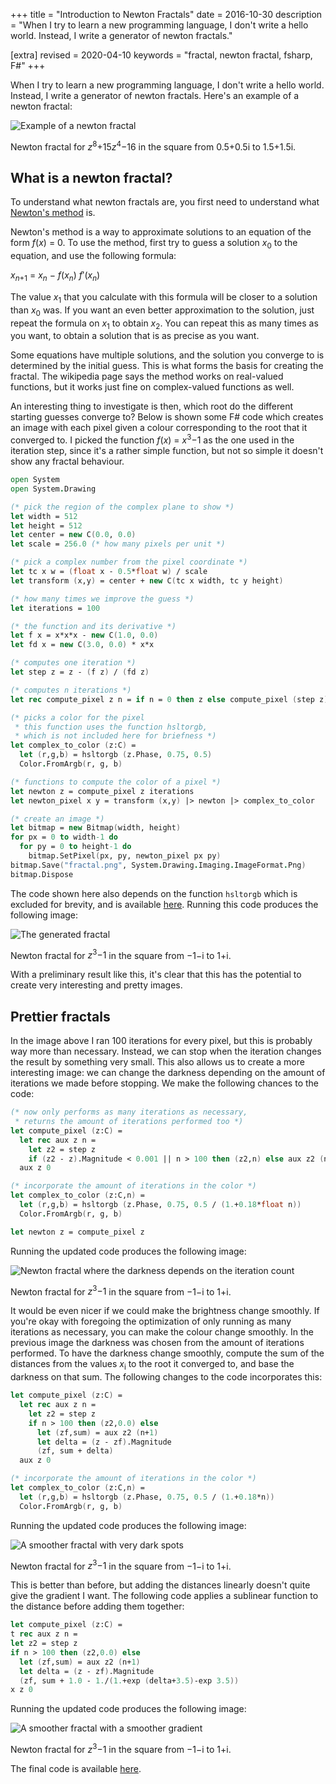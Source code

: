+++
title = "Introduction to Newton Fractals"
date = 2016-10-30
description = "When I try to learn a new programming language, I don't write a hello world. Instead, I write a generator of newton fractals."

[extra]
revised = 2020-04-10
keywords = "fractal, newton fractal, fsharp, F#"
+++

When I try to learn a new programming language, I don't write a hello world. Instead, I
write a generator of newton fractals. Here's an example of a newton fractal:

<!-- more -->

![Example of a newton fractal](newton-thumb.png)
<div class="caption">
    Newton fractal for <span role="img" aria-label="z^8 + 15z^4 - 16"><i>z</i><sup>8</sup><span class="kern3"></span>+<span class="kern3"></span>15<span class="kern1"></span><i>z</i><sup>4</sup><span class="kern3"></span>&minus;<span class="kern3"></span></span>16 in the square from 0.5+0.5i to 1.5+1.5i.
</div>

## What is a newton fractal?

To understand what newton fractals are, you first need to understand what [Newton's
method][newton] is.

[newton]: https://en.wikipedia.org/wiki/Newtons_method

Newton's method is a way to approximate solutions to an equation of the form
<i>f</i>(<i>x</i>) = 0. To use the method, first try to guess a solution
<i>x</i><sub>0</sub> to the equation, and use the following formula:

<div class="display-style" role="img" aria-label="x_n+1 = x_n - f(x_n) / f'(x_n)">
  <i>x</i><sub><i>n</i>+1</sub> = <i>x<sub>n</sub></i> &minus;
  <span class="frac">
    <span class="fracouter">
      <span class="fracnum">
        <i>f</i>(<i>x<sub>n</sub></i>)
      </span>
    </span>
    <span class="fracouter">
      <span class="fracden">
        <i>f</i><span class="kern3"></span>ʹ(<i>x<sub>n</sub></i>)
      </span>
    </span>
  </span>
</div>

The value <i>x</i><sub>1</sub> that you calculate with this formula will be
closer to a solution than <i>x</i><sub>0</sub> was. If you want an even
better approximation to the solution, just repeat the formula on
<i>x</i><sub>1</sub> to obtain <i>x</i><sub>2</sub>. You can repeat this as
many times as you want, to obtain a solution that is as precise as you want.

Some equations have multiple solutions, and the solution you converge to is
determined by the initial guess. This is what forms the basis for creating
the fractal. The wikipedia page says the method works on real-valued
functions, but it works just fine on complex-valued functions as well.

An interesting thing to investigate is then, which root do the different
starting guesses converge to? Below is shown some F# code which creates an
image with each pixel given a colour corresponding to the root that it
converged to. I picked the function
<span role="img" aria-label="f(x) = x cubed - 1"><i>f</i>(<i>x</i>) = <i>x</i><sup>3</sup>&minus;1</span>
as the one used in the iteration step, since it's a rather simple function,
but not so simple it doesn't show any fractal behaviour.

```fsharp
open System
open System.Drawing

(* pick the region of the complex plane to show *)
let width = 512
let height = 512
let center = new C(0.0, 0.0)
let scale = 256.0 (* how many pixels per unit *)

(* pick a complex number from the pixel coordinate *)
let tc x w = (float x - 0.5*float w) / scale
let transform (x,y) = center + new C(tc x width, tc y height)

(* how many times we improve the guess *)
let iterations = 100

(* the function and its derivative *)
let f x = x*x*x - new C(1.0, 0.0)
let fd x = new C(3.0, 0.0) * x*x

(* computes one iteration *)
let step z = z - (f z) / (fd z)

(* computes n iterations *)
let rec compute_pixel z n = if n = 0 then z else compute_pixel (step z) (n - 1)

(* picks a color for the pixel
 * this function uses the function hsltorgb,
 * which is not included here for briefness *)
let complex_to_color (z:C) =
  let (r,g,b) = hsltorgb (z.Phase, 0.75, 0.5)
  Color.FromArgb(r, g, b)

(* functions to compute the color of a pixel *)
let newton z = compute_pixel z iterations
let newton_pixel x y = transform (x,y) |> newton |> complex_to_color

(* create an image *)
let bitmap = new Bitmap(width, height)
for px = 0 to width-1 do
  for py = 0 to height-1 do
    bitmap.SetPixel(px, py, newton_pixel px py)
bitmap.Save("fractal.png", System.Drawing.Imaging.ImageFormat.Png)
bitmap.Dispose
```

The code shown here also depends on the function `hsltorgb` which is excluded for
brevity, and is available [here][hsltorgb].  Running this code produces the following
image:

[hsltorgb]: hsltorgb.fs

![The generated fractal](newton-ugly.png)
<div class="caption">
  Newton fractal for <span role="img" aria-label="z cubed - 1"><i>z</i><sup>3</sup><span class="kern3"></span>&minus;<span class="kern3"></span>1</span> in the square from <span role="img" aria-label="-1-i">&minus;1&minus;<span class="kern1"></span>i</span> to <span role="img" aria-label="1+i">1+<span class="kern1"></span>i</span>.
</div>
<p>
With a preliminary result like this, it's clear that this has the potential
to create very interesting and pretty images.

## Prettier fractals

In the image above I ran 100 iterations for every pixel, but this is
probably way more than necessary. Instead, we can stop when the iteration
changes the result by something very small. This also allows us to create a
more interesting image: we can change the darkness depending on the amount
of iterations we made before stopping. We make the following chances to the
code:

```fsharp
(* now only performs as many iterations as necessary,
 * returns the amount of iterations performed too *)
let compute_pixel (z:C) =
  let rec aux z n =
    let z2 = step z
    if (z2 - z).Magnitude < 0.001 || n > 100 then (z2,n) else aux z2 (n+1)
  aux z 0

(* incorporate the amount of iterations in the color *)
let complex_to_color (z:C,n) =
  let (r,g,b) = hsltorgb (z.Phase, 0.75, 0.5 / (1.+0.18*float n))
  Color.FromArgb(r, g, b)

let newton z = compute_pixel z
```

Running the updated code produces the following image:

![Newton fractal where the darkness depends on the iteration count](newton-iters.png)
<div class="caption">
  Newton fractal for <span role="img" aria-label="z cubed - 1"><i>z</i><sup>3</sup><span class="kern3"></span>&minus;<span class="kern3"></span>1</span> in the square from <span role="img" aria-label="-1-i">&minus;1&minus;<span class="kern1"></span>i</span> to <span role="img" aria-label="1+i">1+<span class="kern1"></span>i</span>.
</div>

It would be even nicer if we could make the brightness change smoothly. If
you're okay with foregoing the optimization of only running as many
iterations as necessary, you can make the colour change smoothly. In the
previous image the darkness was chosen from the amount of iterations
performed. To have the darkness change smoothly, compute the sum of the
distances from the values <i>x</i><sub>i</sub> to the root it converged to,
and base the darkness on that sum. The following changes to the code
incorporates this:

```fsharp
let compute_pixel (z:C) =
  let rec aux z n =
    let z2 = step z
    if n > 100 then (z2,0.0) else
      let (zf,sum) = aux z2 (n+1)
      let delta = (z - zf).Magnitude
      (zf, sum + delta)
  aux z 0

(* incorporate the amount of iterations in the color *)
let complex_to_color (z:C,n) =
  let (r,g,b) = hsltorgb (z.Phase, 0.75, 0.5 / (1.+0.18*n))
  Color.FromArgb(r, g, b)
```

Running the updated code produces the following image:

![A smoother fractal with very dark spots](newton-smooth-dark.png)
<div class="caption">
  Newton fractal for <span role="img" aria-label="z cubed - 1"><i>z</i><sup>3</sup><span class="kern3"></span>&minus;<span class="kern3"></span>1</span> in the square from <span role="img" aria-label="-1-i">&minus;1&minus;<span class="kern1"></span>i</span> to <span role="img" aria-label="1+i">1+<span class="kern1"></span>i</span>.
</div>

This is better than before, but adding the distances linearly doesn't quite
give the gradient I want. The following code applies a sublinear function to
the distance before adding them together:

```fsharp
let compute_pixel (z:C) =
t rec aux z n =
let z2 = step z
if n > 100 then (z2,0.0) else
  let (zf,sum) = aux z2 (n+1)
  let delta = (z - zf).Magnitude
  (zf, sum + 1.0 - 1./(1.+exp (delta+3.5)-exp 3.5))
x z 0
```

Running the updated code produces the following image:

![A smoother fractal with a smoother gradient](newton-smooth-nice.png)
<div class="caption">
  Newton fractal for <span role="img" aria-label="z cubed - 1"><i>z</i><sup>3</sup><span class="kern3"></span>&minus;<span class="kern3"></span>1</span> in the square from <span role="img" aria-label="-1-i">&minus;1&minus;<span class="kern1"></span>i</span> to <span role="img" aria-label="1+i">1+<span class="kern1"></span>i</span>.
</div>

The final code is available [here][final].

[final]: intro.fsx
